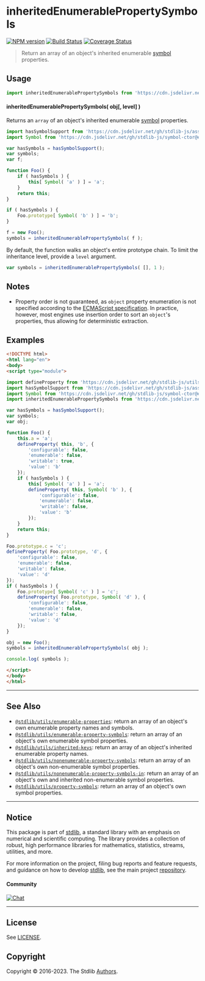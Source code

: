 <!--

@license Apache-2.0

Copyright (c) 2018 The Stdlib Authors.

Licensed under the Apache License, Version 2.0 (the "License");
you may not use this file except in compliance with the License.
You may obtain a copy of the License at

   http://www.apache.org/licenses/LICENSE-2.0

Unless required by applicable law or agreed to in writing, software
distributed under the License is distributed on an "AS IS" BASIS,
WITHOUT WARRANTIES OR CONDITIONS OF ANY KIND, either express or implied.
See the License for the specific language governing permissions and
limitations under the License.

-->

# inheritedEnumerablePropertySymbols

[![NPM version][npm-image]][npm-url] [![Build Status][test-image]][test-url] [![Coverage Status][coverage-image]][coverage-url] <!-- [![dependencies][dependencies-image]][dependencies-url] -->

> Return an array of an object's inherited enumerable [symbol][@stdlib/symbol/ctor] properties.



<section class="usage">

## Usage

<!-- eslint-disable id-length -->

```javascript
import inheritedEnumerablePropertySymbols from 'https://cdn.jsdelivr.net/gh/stdlib-js/utils-inherited-enumerable-property-symbols@esm/index.mjs';
```

#### inheritedEnumerablePropertySymbols( obj\[, level] )

Returns an `array` of an object's inherited enumerable [symbol][@stdlib/symbol/ctor] properties.

```javascript
import hasSymbolSupport from 'https://cdn.jsdelivr.net/gh/stdlib-js/assert-has-symbol-support@esm/index.mjs';
import Symbol from 'https://cdn.jsdelivr.net/gh/stdlib-js/symbol-ctor@esm/index.mjs';

var hasSymbols = hasSymbolSupport();
var symbols;
var f;

function Foo() {
    if ( hasSymbols ) {
        this[ Symbol( 'a' ) ] = 'a';
    }
    return this;
}

if ( hasSymbols ) {
    Foo.prototype[ Symbol( 'b' ) ] = 'b';
}

f = new Foo();
symbols = inheritedEnumerablePropertySymbols( f );
```

By default, the function walks an object's entire prototype chain. To limit the inheritance level, provide a `level` argument.

```javascript
var symbols = inheritedEnumerablePropertySymbols( [], 1 );
```

</section>

<!-- /.usage -->

<section class="notes">

## Notes

-   Property order is not guaranteed, as `object` property enumeration is not specified according to the [ECMAScript specification][ecma-262-for-in]. In practice, however, most engines use insertion order to sort an `object`'s properties, thus allowing for deterministic extraction.

</section>

<!-- /.notes -->

<section class="examples">

## Examples

<!-- eslint-disable id-length -->

<!-- eslint no-undef: "error" -->

```html
<!DOCTYPE html>
<html lang="en">
<body>
<script type="module">

import defineProperty from 'https://cdn.jsdelivr.net/gh/stdlib-js/utils-define-property@esm/index.mjs';
import hasSymbolSupport from 'https://cdn.jsdelivr.net/gh/stdlib-js/assert-has-symbol-support@esm/index.mjs';
import Symbol from 'https://cdn.jsdelivr.net/gh/stdlib-js/symbol-ctor@esm/index.mjs';
import inheritedEnumerablePropertySymbols from 'https://cdn.jsdelivr.net/gh/stdlib-js/utils-inherited-enumerable-property-symbols@esm/index.mjs';

var hasSymbols = hasSymbolSupport();
var symbols;
var obj;

function Foo() {
    this.a = 'a';
    defineProperty( this, 'b', {
        'configurable': false,
        'enumerable': false,
        'writable': true,
        'value': 'b'
    });
    if ( hasSymbols ) {
        this[ Symbol( 'a' ) ] = 'a';
        defineProperty( this, Symbol( 'b' ), {
            'configurable': false,
            'enumerable': false,
            'writable': false,
            'value': 'b'
        });
    }
    return this;
}

Foo.prototype.c = 'c';
defineProperty( Foo.prototype, 'd', {
    'configurable': false,
    'enumerable': false,
    'writable': false,
    'value': 'd'
});
if ( hasSymbols ) {
    Foo.prototype[ Symbol( 'c' ) ] = 'c';
    defineProperty( Foo.prototype, Symbol( 'd' ), {
        'configurable': false,
        'enumerable': false,
        'writable': false,
        'value': 'd'
    });
}

obj = new Foo();
symbols = inheritedEnumerablePropertySymbols( obj );

console.log( symbols );

</script>
</body>
</html>
```

</section>

<!-- /.examples -->

<!-- Section for related `stdlib` packages. Do not manually edit this section, as it is automatically populated. -->

<section class="related">

* * *

## See Also

-   <span class="package-name">[`@stdlib/utils/enumerable-properties`][@stdlib/utils/enumerable-properties]</span><span class="delimiter">: </span><span class="description">return an array of an object's own enumerable property names and symbols.</span>
-   <span class="package-name">[`@stdlib/utils/enumerable-property-symbols`][@stdlib/utils/enumerable-property-symbols]</span><span class="delimiter">: </span><span class="description">return an array of an object's own enumerable symbol properties.</span>
-   <span class="package-name">[`@stdlib/utils/inherited-keys`][@stdlib/utils/inherited-keys]</span><span class="delimiter">: </span><span class="description">return an array of an object's inherited enumerable property names.</span>
-   <span class="package-name">[`@stdlib/utils/nonenumerable-property-symbols`][@stdlib/utils/nonenumerable-property-symbols]</span><span class="delimiter">: </span><span class="description">return an array of an object's own non-enumerable symbol properties.</span>
-   <span class="package-name">[`@stdlib/utils/nonenumerable-property-symbols-in`][@stdlib/utils/nonenumerable-property-symbols-in]</span><span class="delimiter">: </span><span class="description">return an array of an object's own and inherited non-enumerable symbol properties.</span>
-   <span class="package-name">[`@stdlib/utils/property-symbols`][@stdlib/utils/property-symbols]</span><span class="delimiter">: </span><span class="description">return an array of an object's own symbol properties.</span>

</section>

<!-- /.related -->

<!-- Section for all links. Make sure to keep an empty line after the `section` element and another before the `/section` close. -->


<section class="main-repo" >

* * *

## Notice

This package is part of [stdlib][stdlib], a standard library with an emphasis on numerical and scientific computing. The library provides a collection of robust, high performance libraries for mathematics, statistics, streams, utilities, and more.

For more information on the project, filing bug reports and feature requests, and guidance on how to develop [stdlib][stdlib], see the main project [repository][stdlib].

#### Community

[![Chat][chat-image]][chat-url]

---

## License

See [LICENSE][stdlib-license].


## Copyright

Copyright &copy; 2016-2023. The Stdlib [Authors][stdlib-authors].

</section>

<!-- /.stdlib -->

<!-- Section for all links. Make sure to keep an empty line after the `section` element and another before the `/section` close. -->

<section class="links">

[npm-image]: http://img.shields.io/npm/v/@stdlib/utils-inherited-enumerable-property-symbols.svg
[npm-url]: https://npmjs.org/package/@stdlib/utils-inherited-enumerable-property-symbols

[test-image]: https://github.com/stdlib-js/utils-inherited-enumerable-property-symbols/actions/workflows/test.yml/badge.svg?branch=main
[test-url]: https://github.com/stdlib-js/utils-inherited-enumerable-property-symbols/actions/workflows/test.yml?query=branch:main

[coverage-image]: https://img.shields.io/codecov/c/github/stdlib-js/utils-inherited-enumerable-property-symbols/main.svg
[coverage-url]: https://codecov.io/github/stdlib-js/utils-inherited-enumerable-property-symbols?branch=main

<!--

[dependencies-image]: https://img.shields.io/david/stdlib-js/utils-inherited-enumerable-property-symbols.svg
[dependencies-url]: https://david-dm.org/stdlib-js/utils-inherited-enumerable-property-symbols/main

-->

[chat-image]: https://img.shields.io/gitter/room/stdlib-js/stdlib.svg
[chat-url]: https://gitter.im/stdlib-js/stdlib/

[stdlib]: https://github.com/stdlib-js/stdlib

[stdlib-authors]: https://github.com/stdlib-js/stdlib/graphs/contributors

[umd]: https://github.com/umdjs/umd
[es-module]: https://developer.mozilla.org/en-US/docs/Web/JavaScript/Guide/Modules

[deno-url]: https://github.com/stdlib-js/utils-inherited-enumerable-property-symbols/tree/deno
[umd-url]: https://github.com/stdlib-js/utils-inherited-enumerable-property-symbols/tree/umd
[esm-url]: https://github.com/stdlib-js/utils-inherited-enumerable-property-symbols/tree/esm
[branches-url]: https://github.com/stdlib-js/utils-inherited-enumerable-property-symbols/blob/main/branches.md

[stdlib-license]: https://raw.githubusercontent.com/stdlib-js/utils-inherited-enumerable-property-symbols/main/LICENSE

[ecma-262-for-in]: http://www.ecma-international.org/ecma-262/5.1/#sec-12.6.4

[@stdlib/symbol/ctor]: https://github.com/stdlib-js/symbol-ctor/tree/esm

<!-- <related-links> -->

[@stdlib/utils/enumerable-properties]: https://github.com/stdlib-js/utils-enumerable-properties/tree/esm

[@stdlib/utils/enumerable-property-symbols]: https://github.com/stdlib-js/utils-enumerable-property-symbols/tree/esm

[@stdlib/utils/inherited-keys]: https://github.com/stdlib-js/utils-inherited-keys/tree/esm

[@stdlib/utils/nonenumerable-property-symbols]: https://github.com/stdlib-js/utils-nonenumerable-property-symbols/tree/esm

[@stdlib/utils/nonenumerable-property-symbols-in]: https://github.com/stdlib-js/utils-nonenumerable-property-symbols-in/tree/esm

[@stdlib/utils/property-symbols]: https://github.com/stdlib-js/utils-property-symbols/tree/esm

<!-- </related-links> -->

</section>

<!-- /.links -->
